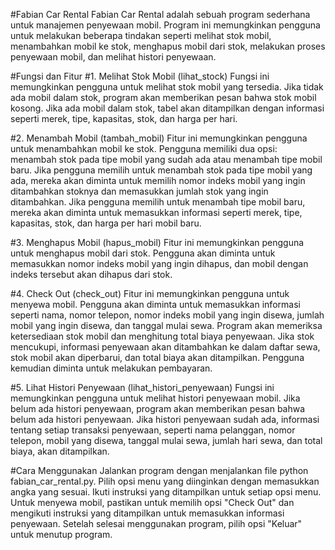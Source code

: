 #Fabian Car Rental
Fabian Car Rental adalah sebuah program sederhana untuk manajemen penyewaan mobil. Program ini memungkinkan pengguna untuk melakukan beberapa tindakan seperti melihat stok mobil, menambahkan mobil ke stok, menghapus mobil dari stok, melakukan proses penyewaan mobil, dan melihat histori penyewaan.

#Fungsi dan Fitur
#1. Melihat Stok Mobil (lihat_stock)
Fungsi ini memungkinkan pengguna untuk melihat stok mobil yang tersedia. Jika tidak ada mobil dalam stok, program akan memberikan pesan bahwa stok mobil kosong. Jika ada mobil dalam stok, tabel akan ditampilkan dengan informasi seperti merek, tipe, kapasitas, stok, dan harga per hari.

#2. Menambah Mobil (tambah_mobil)
Fitur ini memungkinkan pengguna untuk menambahkan mobil ke stok. Pengguna memiliki dua opsi: menambah stok pada tipe mobil yang sudah ada atau menambah tipe mobil baru. Jika pengguna memilih untuk menambah stok pada tipe mobil yang ada, mereka akan diminta untuk memilih nomor indeks mobil yang ingin ditambahkan stoknya dan memasukkan jumlah stok yang ingin ditambahkan. Jika pengguna memilih untuk menambah tipe mobil baru, mereka akan diminta untuk memasukkan informasi seperti merek, tipe, kapasitas, stok, dan harga per hari mobil baru.

#3. Menghapus Mobil (hapus_mobil)
Fitur ini memungkinkan pengguna untuk menghapus mobil dari stok. Pengguna akan diminta untuk memasukkan nomor indeks mobil yang ingin dihapus, dan mobil dengan indeks tersebut akan dihapus dari stok.

#4. Check Out (check_out)
Fitur ini memungkinkan pengguna untuk menyewa mobil. Pengguna akan diminta untuk memasukkan informasi seperti nama, nomor telepon, nomor indeks mobil yang ingin disewa, jumlah mobil yang ingin disewa, dan tanggal mulai sewa. Program akan memeriksa ketersediaan stok mobil dan menghitung total biaya penyewaan. Jika stok mencukupi, informasi penyewaan akan ditambahkan ke dalam daftar sewa, stok mobil akan diperbarui, dan total biaya akan ditampilkan. Pengguna kemudian diminta untuk melakukan pembayaran.

#5. Lihat Histori Penyewaan (lihat_histori_penyewaan)
Fungsi ini memungkinkan pengguna untuk melihat histori penyewaan mobil. Jika belum ada histori penyewaan, program akan memberikan pesan bahwa belum ada histori penyewaan. Jika histori penyewaan sudah ada, informasi tentang setiap transaksi penyewaan, seperti nama pelanggan, nomor telepon, mobil yang disewa, tanggal mulai sewa, jumlah hari sewa, dan total biaya, akan ditampilkan.

#Cara Menggunakan
Jalankan program dengan menjalankan file python fabian_car_rental.py.
Pilih opsi menu yang diinginkan dengan memasukkan angka yang sesuai.
Ikuti instruksi yang ditampilkan untuk setiap opsi menu.
Untuk menyewa mobil, pastikan untuk memilih opsi "Check Out" dan mengikuti instruksi yang ditampilkan untuk memasukkan informasi penyewaan.
Setelah selesai menggunakan program, pilih opsi "Keluar" untuk menutup program.
